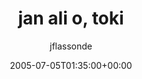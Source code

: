 ---
title: 'jan ali o, toki'
posts: 7
hash: 't426'
author: 'jflassonde'
date: 2005-07-05T01:35:00+00:00
sources:
  - http://forums.tokipona.org/viewtopic.php%3Ft=426.html
---